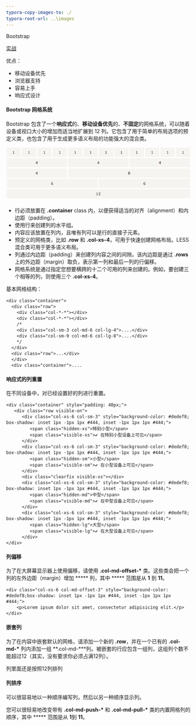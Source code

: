 ```yaml
---
typora-copy-images-to: ./
typora-root-url: ..\images
---
```


Bootstrap

[实战](https://www.w3cschool.cn/codecamp/list?pename=responsive_design_with_bootstrap_camp)

优点：

- 移动设备优先
- 浏览器支持
- 容易上手
- 响应式设计


#### Bootstrap 网格系统

Bootstrap 包含了一个**响应式**的、**移动设备优先**的、**不固定**的网格系统，可以随着设备或视口大小的增加而适当地扩展到 12 列。它包含了用于简单的布局选项的预定义类，也包含了用于生成更多语义布局的功能强大的混合类。

![1532946504520](1532946504520.png)

- 行必须放置在 **.container** class 内，以便获得适当的对齐（alignment）和内边距（padding）。
- 使用行来创建列的水平组。
- 内容应该放置在列内，且唯有列可以是行的直接子元素。
- 预定义的网格类，比如 **.row** 和 **.col-xs-4**，可用于快速创建网格布局。LESS 混合类可用于更多语义布局。
- 列通过内边距（padding）来创建列内容之间的间隙。该内边距是通过 **.rows** 上的外边距（margin）取负，表示第一列和最后一列的行偏移。
- 网格系统是通过指定您想要横跨的十二个可用的列来创建的。例如，要创建三个相等的列，则使用三个 **.col-xs-4**。

基本网格结构：

```
<div class="container">   
  <div class="row">      
    <div class="col-*-*"></div>      
    <div class="col-*-*"></div>  
    /*
    <div class="col-sm-3 col-md-6 col-lg-4">....</div>
	<div class="col-sm-9 col-md-6 col-lg-8">....</div>
	*/
  </div>   
  <div class="row">...</div>
  </div>
  <div class="container">....
```

#### 响应式的列重置

在不同设备中，对已经设置好的列进行重置。

```
<div class="container" style="padding: 40px;">
   <div class="row visible-on">
      <div class="col-xs-6 col-sm-3" style="background-color: #dedef8;          box-shadow: inset 1px -1px 1px #444, inset -1px 1px 1px #444;">
         <span class="hidden-xs">特别小型</span>
         <span class="visible-xs">✔ 在特别小型设备上可见</span>
      </div>
      <div class="col-xs-6 col-sm-3" style="background-color: #dedef8;          box-shadow: inset 1px -1px 1px #444, inset -1px 1px 1px #444;">
         <span class="hidden-sm">小型</span>
         <span class="visible-sm">✔ 在小型设备上可见</span>
      </div>
      <div class="clearfix visible-xs"></div>
      <div class="col-xs-6 col-sm-3" style="background-color: #dedef8;          box-shadow: inset 1px -1px 1px #444, inset -1px 1px 1px #444;">
         <span class="hidden-md">中型</span>
         <span class="visible-md">✔ 在中型设备上可见</span>
      </div>
      <div class="col-xs-6 col-sm-3" style="background-color: #dedef8;          box-shadow: inset 1px -1px 1px #444, inset -1px 1px 1px #444;">
         <span class="hidden-lg">大型</span>
         <span class="visible-lg">✔ 在大型设备上可见</span>
      </div>
</div>
```

#### 列偏移

为了在大屏幕显示器上使用偏移，请使用 **.col-md-offset-\*** 类。这些类会把一个列的左外边距（margin）增加 ***** 列，其中 ***** 范围是从 **1** 到 **11**。

```
<div class="col-xs-6 col-md-offset-3" style="background-color: #dedef8;box-shadow: inset 1px -1px 1px #444, inset -1px 1px 1px #444;">         
    <p>Lorem ipsum dolor sit amet, consectetur adipisicing elit.</p>      
</div>   
```



#### 嵌套列

为了在内容中嵌套默认的网格，请添加一个新的 **.row**，并在一个已有的 **.col-md-\*** 列内添加一组 **.col-md-\***列。被嵌套的行应包含一组列，这组列个数不能超过12（其实，没有要求你必须占满12列）。

列里面还是按照12列排列

#### 列排序

可以很容易地以一种顺序编写列，然后以另一种顺序显示列。

您可以很轻易地改变带有 **.col-md-push-\*** 和 **.col-md-pull-\*** 类的内置网格列的顺序，其中 ***** 范围是从 **1**到 **11**。